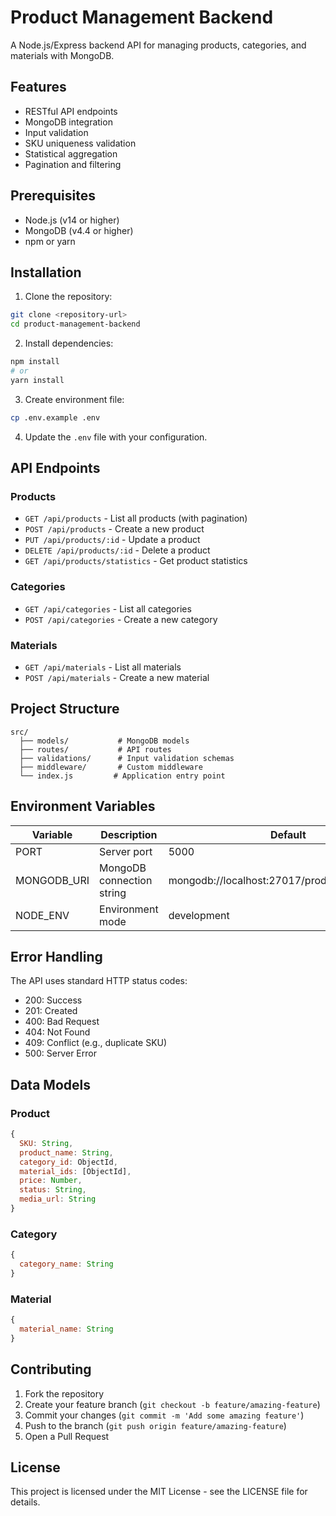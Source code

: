 # Product Management Backend

A Node.js/Express backend API for managing products, categories, and materials with MongoDB.

## Features

- RESTful API endpoints
- MongoDB integration
- Input validation
- SKU uniqueness validation
- Statistical aggregation
- Pagination and filtering

## Prerequisites

- Node.js (v14 or higher)
- MongoDB (v4.4 or higher)
- npm or yarn

## Installation

1. Clone the repository:
```bash
git clone <repository-url>
cd product-management-backend
```

2. Install dependencies:
```bash
npm install
# or
yarn install
```

3. Create environment file:
```bash
cp .env.example .env
```

4. Update the `.env` file with your configuration.

## API Endpoints

### Products
- `GET /api/products` - List all products (with pagination)
- `POST /api/products` - Create a new product
- `PUT /api/products/:id` - Update a product
- `DELETE /api/products/:id` - Delete a product
- `GET /api/products/statistics` - Get product statistics

### Categories
- `GET /api/categories` - List all categories
- `POST /api/categories` - Create a new category

### Materials
- `GET /api/materials` - List all materials
- `POST /api/materials` - Create a new material

## Project Structure

```
src/
  ├── models/           # MongoDB models
  ├── routes/           # API routes
  ├── validations/      # Input validation schemas
  ├── middleware/       # Custom middleware
  └── index.js         # Application entry point
```

## Environment Variables

| Variable | Description | Default |
|----------|-------------|---------|
| PORT | Server port | 5000 |
| MONGODB_URI | MongoDB connection string | mongodb://localhost:27017/product_management |
| NODE_ENV | Environment mode | development |

## Error Handling

The API uses standard HTTP status codes:
- 200: Success
- 201: Created
- 400: Bad Request
- 404: Not Found
- 409: Conflict (e.g., duplicate SKU)
- 500: Server Error

## Data Models

### Product
```javascript
{
  SKU: String,
  product_name: String,
  category_id: ObjectId,
  material_ids: [ObjectId],
  price: Number,
  status: String,
  media_url: String
}
```

### Category
```javascript
{
  category_name: String
}
```

### Material
```javascript
{
  material_name: String
}
```

## Contributing

1. Fork the repository
2. Create your feature branch (`git checkout -b feature/amazing-feature`)
3. Commit your changes (`git commit -m 'Add some amazing feature'`)
4. Push to the branch (`git push origin feature/amazing-feature`)
5. Open a Pull Request

## License

This project is licensed under the MIT License - see the LICENSE file for details.
